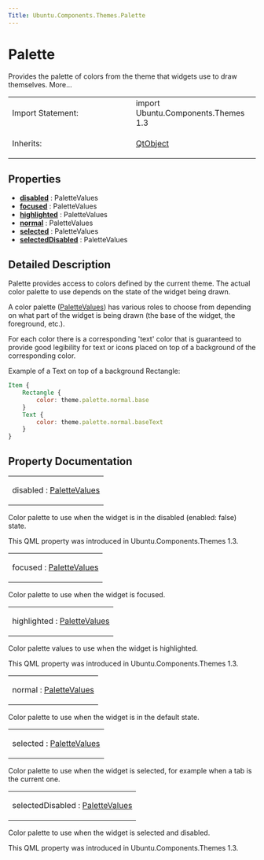 ```yaml
---
Title: Ubuntu.Components.Themes.Palette
---
```

        
Palette
=======

<span class="subtitle"></span>
Provides the palette of colors from the theme that widgets use to draw themselves. More...

<table>
<colgroup>
<col width="50%" />
<col width="50%" />
</colgroup>
<tbody>
<tr class="odd">
<td>Import Statement:</td>
<td>import Ubuntu.Components.Themes 1.3</td>
</tr>
<tr class="even">
<td>Inherits:</td>
<td><p><a href="QtQml.QtObject.md">QtObject</a></p></td>
</tr>
</tbody>
</table>

<span id="properties"></span>
Properties
----------

-   ****[disabled](#disabled-prop)**** : PaletteValues
-   ****[focused](#focused-prop)**** : PaletteValues
-   ****[highlighted](#highlighted-prop)**** : PaletteValues
-   ****[normal](#normal-prop)**** : PaletteValues
-   ****[selected](#selected-prop)**** : PaletteValues
-   ****[selectedDisabled](#selectedDisabled-prop)**** : PaletteValues

<span id="details"></span>
Detailed Description
--------------------

Palette provides access to colors defined by the current theme. The actual color palette to use depends on the state of the widget being drawn.

A color palette ([PaletteValues](../Ubuntu.Components.Themes.PaletteValues.md)) has various roles to choose from depending on what part of the widget is being drawn (the base of the widget, the foreground, etc.).

For each color there is a corresponding 'text' color that is guaranteed to provide good legibility for text or icons placed on top of a background of the corresponding color.

Example of a Text on top of a background Rectangle:

``` qml
Item {
    Rectangle {
        color: theme.palette.normal.base
    }
    Text {
        color: theme.palette.normal.baseText
    }
}
```

Property Documentation
----------------------

<table>
<colgroup>
<col width="100%" />
</colgroup>
<tbody>
<tr class="odd">
<td><p><span id="disabled-prop"></span><span class="name">disabled</span> : <span class="type"><a href="Ubuntu.Components.Themes.PaletteValues.md">PaletteValues</a></span></p></td>
</tr>
</tbody>
</table>

Color palette to use when the widget is in the disabled (enabled: false) state.

This QML property was introduced in Ubuntu.Components.Themes 1.3.

<table>
<colgroup>
<col width="100%" />
</colgroup>
<tbody>
<tr class="odd">
<td><p><span id="focused-prop"></span><span class="name">focused</span> : <span class="type"><a href="Ubuntu.Components.Themes.PaletteValues.md">PaletteValues</a></span></p></td>
</tr>
</tbody>
</table>

Color palette to use when the widget is focused.

<table>
<colgroup>
<col width="100%" />
</colgroup>
<tbody>
<tr class="odd">
<td><p><span id="highlighted-prop"></span><span class="name">highlighted</span> : <span class="type"><a href="Ubuntu.Components.Themes.PaletteValues.md">PaletteValues</a></span></p></td>
</tr>
</tbody>
</table>

Color palette values to use when the widget is highlighted.

This QML property was introduced in Ubuntu.Components.Themes 1.3.

<table>
<colgroup>
<col width="100%" />
</colgroup>
<tbody>
<tr class="odd">
<td><p><span id="normal-prop"></span><span class="name">normal</span> : <span class="type"><a href="Ubuntu.Components.Themes.PaletteValues.md">PaletteValues</a></span></p></td>
</tr>
</tbody>
</table>

Color palette to use when the widget is in the default state.

<table>
<colgroup>
<col width="100%" />
</colgroup>
<tbody>
<tr class="odd">
<td><p><span id="selected-prop"></span><span class="name">selected</span> : <span class="type"><a href="Ubuntu.Components.Themes.PaletteValues.md">PaletteValues</a></span></p></td>
</tr>
</tbody>
</table>

Color palette to use when the widget is selected, for example when a tab is the current one.

<table>
<colgroup>
<col width="100%" />
</colgroup>
<tbody>
<tr class="odd">
<td><p><span id="selectedDisabled-prop"></span><span class="name">selectedDisabled</span> : <span class="type"><a href="Ubuntu.Components.Themes.PaletteValues.md">PaletteValues</a></span></p></td>
</tr>
</tbody>
</table>

Color palette to use when the widget is selected and disabled.

This QML property was introduced in Ubuntu.Components.Themes 1.3.

